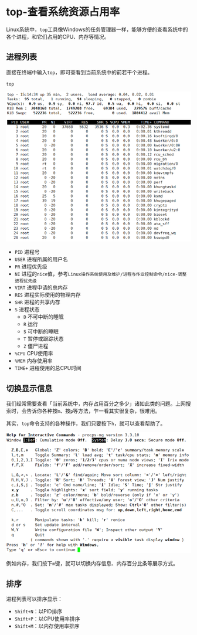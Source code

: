 # top-查看系统资源占用率

Linux系统中，`top`工具像Windows的任务管理器一样，能够方便的查看系统中的各个进程，和它们占用的CPU、内存等情况。

## 进程列表

直接在终端中输入`top`，即可查看到当前系统中的前若干个进程。

```
top
```

![](res/1.png)

* `PID` 进程号
* `USER` 进程所属的用户名
* `PR` 进程优先级
* `NI` 进程的`nice`值，参考`Linux操作系统使用及维护/进程与作业控制命令/nice-调整进程优先级`
* `VIRT` 进程申请的总内存
* `RES` 进程实际使用的物理内存
* `SHR` 进程的共享内存
* `S` 进程状态
  * `D` 不可中断的睡眠
  * `R` 运行
  * `S` 可中断的睡眠
  * `T` 暂停或跟踪状态
  * `Z` 僵尸进程
* `%CPU` CPU使用率
* `%MEM` 内存使用率
* `TIME+` 进程使用的总CPU时间

## 切换显示信息

我们经常需要查看「当前系统中，内存占用百分之多少」诸如此类的问题。上网搜索时，会告诉你各种按`m`、按`p`等方法，乍一看其实很复杂，很难用。

其实，`top`命令支持的各种操作，我们只要按下`h`，就可以查看帮助了。

![](res/2.png)

例如内存，我们按下`m`键，就可以切换内存信息、内存百分比条等展示方式。

## 排序

进程列表可以排序显示：

* `Shift+N`：以PID排序
* `Shift+P`：以CPU使用率排序
* `Shift+M`：以内存使用率排序
